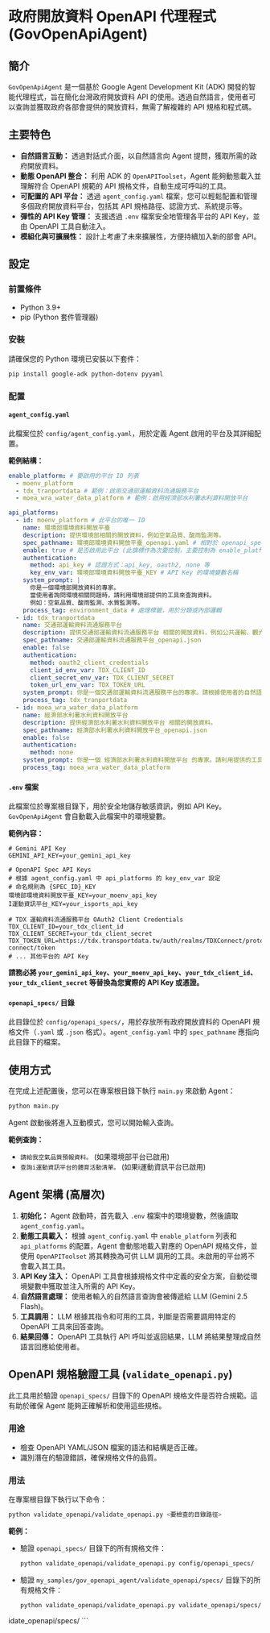 # 政府開放資料 OpenAPI 代理程式 (GovOpenApiAgent)

## 簡介
`GovOpenApiAgent` 是一個基於 Google Agent Development Kit (ADK) 開發的智能代理程式，旨在簡化台灣政府開放資料 API 的使用。透過自然語言，使用者可以查詢並獲取政府各部會提供的開放資料，無需了解複雜的 API 規格和程式碼。

## 主要特色
*   **自然語言互動：** 透過對話式介面，以自然語言向 Agent 提問，獲取所需的政府開放資料。
*   **動態 OpenAPI 整合：** 利用 ADK 的 `OpenAPIToolset`，Agent 能夠動態載入並理解符合 OpenAPI 規範的 API 規格文件，自動生成可呼叫的工具。
*   **可配置的 API 平台：** 透過 `agent_config.yaml` 檔案，您可以輕鬆配置和管理多個政府開放資料平台，包括其 API 規格路徑、認證方式、系統提示等。
*   **彈性的 API Key 管理：** 支援透過 `.env` 檔案安全地管理各平台的 API Key，並由 OpenAPI 工具自動注入。
*   **模組化與可擴展性：** 設計上考慮了未來擴展性，方便持續加入新的部會 API。

## 設定

### 前置條件
*   Python 3.9+
*   pip (Python 套件管理器)

### 安裝
請確保您的 Python 環境已安裝以下套件：

```bash
pip install google-adk python-dotenv pyyaml
```

### 配置

#### `agent_config.yaml`
此檔案位於 `config/agent_config.yaml`，用於定義 Agent 啟用的平台及其詳細配置。

**範例結構：**
```yaml
enable_platform: # 要啟用的平台 ID 列表
  - moenv_platform
  - tdx_tranportdata # 範例：啟用交通部運輸資料流通服務平台
  - moea_wra_water_data_platform # 範例：啟用經濟部水利署水利資料開放平台

api_platforms:
  - id: moenv_platform # 此平台的唯一 ID
    name: 環境部環境資料開放平臺
    description: 提供環境部相關的開放資料，例如空氣品質、酸雨監測等。
    spec_pathname: 環境部環境資料開放平臺_openapi.yaml # 相對於 openapi_specs 目錄的路徑
    enable: true # 是否啟用此平台 (此旗標作為次要控制，主要控制為 enable_platform)
    authentication:
      method: api_key # 認證方式：api_key, oauth2, none 等
      key_env_var: 環境部環境資料開放平臺_KEY # API Key 的環境變數名稱
    system_prompt: |
      你是一個環境部開放資料的專家。
      當使用者詢問環境相關問題時，請利用環境部提供的工具來查詢資料。
      例如：空氣品質、酸雨監測、水質監測等。
    process_tag: environment_data # 處理標籤，用於分類或內部邏輯
  - id: tdx_tranportdata
    name: 交通部運輸資料流通服務平台
    description: 提供交通部運輸資料流通服務平台 相關的開放資料，例如公共運輸、觀光、氣象等。
    spec_pathname: 交通部運輸資料流通服務平台_openapi.json
    enable: false
    authentication:
      method: oauth2_client_credentials
      client_id_env_var: TDX_CLIENT_ID
      client_secret_env_var: TDX_CLIENT_SECRET
      token_url_env_var: TDX_TOKEN_URL
    system_prompt: 你是一個交通部運輸資料流通服務平台的專家。請根據使用者的自然語言查詢，利用提供的工具來獲取資料。
    process_tag: tdx_tranportdata
  - id: moea_wra_water_data_platform
    name: 經濟部水利署水利資料開放平台
    description: 提供經濟部水利署水利資料開放平台 相關的開放資料。
    spec_pathname: 經濟部水利署水利資料開放平台_openapi.json
    enable: false
    authentication:
      method: none
    system_prompt: 你是一個 經濟部水利署水利資料開放平台 的專家。請利用提供的工具來查詢相關資料。
    process_tag: moea_wra_water_data_platform
```

#### `.env` 檔案
此檔案位於專案根目錄下，用於安全地儲存敏感資訊，例如 API Key。
`GovOpenApiAgent` 會自動載入此檔案中的環境變數。

**範例內容：**
```
# Gemini API Key
GEMINI_API_KEY=your_gemini_api_key

# OpenAPI Spec API Keys
# 根據 agent_config.yaml 中 api_platforms 的 key_env_var 設定
# 命名規則為 {SPEC_ID}_KEY
環境部環境資料開放平臺_KEY=your_moenv_api_key
I運動資訊平台_KEY=your_isports_api_key

# TDX 運輸資料流通服務平台 OAuth2 Client Credentials
TDX_CLIENT_ID=your_tdx_client_id
TDX_CLIENT_SECRET=your_tdx_client_secret
TDX_TOKEN_URL=https://tdx.transportdata.tw/auth/realms/TDXConnect/protocol/openid-connect/token
# ... 其他平台的 API Key
```
**請務必將 `your_gemini_api_key`、`your_moenv_api_key`、`your_tdx_client_id`、`your_tdx_client_secret` 等替換為您實際的 API Key 或憑證。**

#### `openapi_specs/` 目錄
此目錄位於 `config/openapi_specs/`，用於存放所有政府開放資料的 OpenAPI 規格文件（`.yaml` 或 `.json` 格式）。`agent_config.yaml` 中的 `spec_pathname` 應指向此目錄下的檔案。

## 使用方式
在完成上述配置後，您可以在專案根目錄下執行 `main.py` 來啟動 Agent：

```bash
python main.py
```

Agent 啟動後將進入互動模式，您可以開始輸入查詢。

**範例查詢：**
*   `請給我空氣品質預報資料。` (如果環境部平台已啟用)
*   `查詢i運動資訊平台的體育活動清單。` (如果i運動資訊平台已啟用)

## Agent 架構 (高層次)
1.  **初始化：** Agent 啟動時，首先載入 `.env` 檔案中的環境變數，然後讀取 `agent_config.yaml`。
2.  **動態工具載入：** 根據 `agent_config.yaml` 中 `enable_platform` 列表和 `api_platforms` 的配置，Agent 會動態地載入對應的 OpenAPI 規格文件，並使用 `OpenAPIToolset` 將其轉換為可供 LLM 調用的工具。未啟用的平台將不會載入其工具。
3.  **API Key 注入：** OpenAPI 工具會根據規格文件中定義的安全方案，自動從環境變數中獲取並注入所需的 API Key。
4.  **自然語言處理：** 使用者輸入的自然語言查詢會被傳遞給 LLM (Gemini 2.5 Flash)。
5.  **工具調用：** LLM 根據其指令和可用的工具，判斷是否需要調用特定的 OpenAPI 工具來回答查詢。
6.  **結果回傳：** OpenAPI 工具執行 API 呼叫並返回結果，LLM 將結果整理成自然語言回應給使用者。

## OpenAPI 規格驗證工具 (`validate_openapi.py`)
此工具用於驗證 `openapi_specs/` 目錄下的 OpenAPI 規格文件是否符合規範。這有助於確保 Agent 能夠正確解析和使用這些規格。

### 用途
*   檢查 OpenAPI YAML/JSON 檔案的語法和結構是否正確。
*   識別潛在的驗證錯誤，確保規格文件的品質。

### 用法
在專案根目錄下執行以下命令：

```bash
python validate_openapi/validate_openapi.py <要檢查的目錄路徑>
```

**範例：**
*   驗證 `openapi_specs/` 目錄下的所有規格文件：
    ```bash
    python validate_openapi/validate_openapi.py config/openapi_specs/
    ```
*   驗證 `my_samples/gov_openapi_agent/validate_openapi/specs/` 目錄下的所有規格文件：
    ```bash
    python validate_openapi/validate_openapi.py validate_openapi/specs/
    ```
idate_openapi/specs/
    ```
